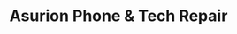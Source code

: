 ---
title: "Asurion Phone & Tech Repair"
url: /downey/asurion-phone-and-tech-repair/
shop: mobile phone
---